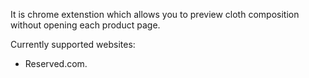 It is chrome extenstion which allows you to preview cloth composition without opening each product page.

Currently supported websites:
* Reserved.com.
